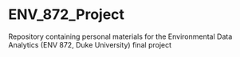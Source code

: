 # ENV_872_Project
Repository containing personal materials for the Environmental Data Analytics (ENV 872, Duke University) final project
